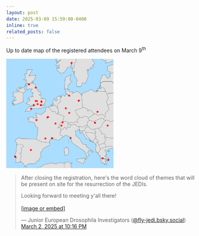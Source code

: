 ```yaml
---
layout: post
date: 2025-03-09 15:59:00-0400
inline: true
related_posts: false
---
```


Up to date map of the registered attendees on March 9<sup>th</sup>


![alt text](../assets/img/JEDImeeting2025/participants_map.png)

<blockquote class="bluesky-embed" data-bluesky-uri="at://did:plc:mzzjcmbccw6jypyylqb22hzo/app.bsky.feed.post/3ljgebimesk24" data-bluesky-cid="bafyreidqluhmnmkky5bjqoemjltgu3yhajbwnqevnmbqw3n44qm5ksfj3y"><p lang="en">After closing the registration, here&#x27;s the word cloud of themes that will be present on site for the resurrection of the JEDIs.

Looking forward to meeting y&#x27;all there!<br><br><a href="https://bsky.app/profile/did:plc:mzzjcmbccw6jypyylqb22hzo/post/3ljgebimesk24?ref_src=embed">[image or embed]</a></p>&mdash; Junior European Drosophila Investigators (<a href="https://bsky.app/profile/did:plc:mzzjcmbccw6jypyylqb22hzo?ref_src=embed">@fly-jedi.bsky.social</a>) <a href="https://bsky.app/profile/did:plc:mzzjcmbccw6jypyylqb22hzo/post/3ljgebimesk24?ref_src=embed">March 2, 2025 at 10:16 PM</a></blockquote><script async src="https://embed.bsky.app/static/embed.js" charset="utf-8"></script>